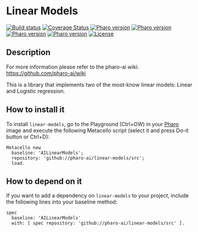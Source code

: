 # Linear Models

[![Build status](https://github.com/pharo-ai/linear-models/workflows/CI/badge.svg)](https://github.com/pharo-ai/linear-models/actions/workflows/test.yml)
[![Coverage Status](https://coveralls.io/repos/github/pharo-ai/linear-models/badge.svg?branch=master)](https://coveralls.io/github/pharo-ai/linear-models?branch=master)
[![Pharo version](https://img.shields.io/badge/Pharo-9-%23aac9ff.svg)](https://pharo.org/download)
[![Pharo version](https://img.shields.io/badge/Pharo-10-%23aac9ff.svg)](https://pharo.org/download)
[![Pharo version](https://img.shields.io/badge/Pharo-11-%23aac9ff.svg)](https://pharo.org/download)
[![Pharo version](https://img.shields.io/badge/Pharo-12-%23aac9ff.svg)](https://pharo.org/download)
[![License](https://img.shields.io/badge/license-MIT-blue.svg)](https://raw.githubusercontent.com/pharo-ai/linear-regression/master/LICENSE)

## Description

For more information please refer to the pharo-ai wiki: https://github.com/pharo-ai/wiki

This is a library that implements two of the most-know linear models: Linear and Logistic regression. 

## How to install it

To install `linear-models`, go to the Playground (Ctrl+OW) in your [Pharo](https://pharo.org/) image and execute the following Metacello script (select it and press Do-it button or Ctrl+D):

```Smalltalk
Metacello new
  baseline: 'AILinearModels';
  repository: 'github://pharo-ai/linear-models/src';
  load.
```

## How to depend on it

If you want to add a dependency on `linear-models` to your project, include the following lines into your baseline method:

```Smalltalk
spec
  baseline: 'AILinearModels'
  with: [ spec repository: 'github://pharo-ai/linear-models/src' ].
```
